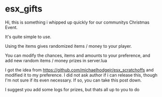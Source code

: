 # esx_gifts
Hi, this is something i whipped up quickly for our communitys Christmas Event. 

It's quite simple to use. 

Using the items gives randomized items / money to your player. 

You can modify the chances, items and amounts to your preference, and add new random items / money prizes in server.lua

I got the idea from https://github.com/michaelhodgejr/esx_scratchoffs 
and modified it to my preference. 
I did not ask author if i can release this, though I'm not sure if its even necessary. 
If so, you can take this post down. 

I suggest you add some logs for prizes, but thats all up to you to do
